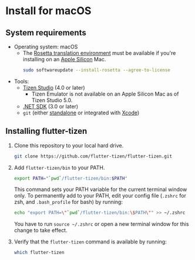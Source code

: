 # Install for macOS

## System requirements

- Operating system: macOS
   - The [Rosetta translation environment](https://developer.apple.com/documentation/apple-silicon/about-the-rosetta-translation-environment) must be available if you're installing on an [Apple Silicon](https://support.apple.com/en-us/HT211814) Mac.<p>
     ```sh
     sudo softwareupdate --install-rosetta --agree-to-license
     ```
- Tools:
  - [Tizen Studio](install-tizen-sdk.md) (4.0 or later)
    - Tizen Emulator is not available on an Apple Silicon Mac as of Tizen Studio 5.0.
  - [.NET SDK](https://docs.microsoft.com/en-us/dotnet/core/install/macos) (3.0 or later)
  - `git` (either [standalone](https://git-scm.com/download/mac) or integrated with [Xcode](https://developer.apple.com/xcode))

## Installing flutter-tizen

1. Clone this repository to your local hard drive.

   ```sh
   git clone https://github.com/flutter-tizen/flutter-tizen.git
   ```

1. Add `flutter-tizen/bin` to your PATH.

   ```sh
   export PATH="`pwd`/flutter-tizen/bin:$PATH"
   ```

   This command sets your PATH variable for the current terminal window only. To permanently add to your PATH, edit your config file (`.zshrc` for zsh, and `.bash_profile` for bash) by running:

   ```sh
   echo "export PATH=\"`pwd`/flutter-tizen/bin:\$PATH\"" >> ~/.zshrc
   ```

   You have to run `source ~/.zshrc` or open a new terminal window for this change to take effect.

1. Verify that the `flutter-tizen` command is available by running:

   ```sh
   which flutter-tizen
   ```
